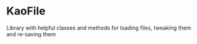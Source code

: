 # KaoFile
Library with helpful classes and methods for loading files, tweaking them and re-saving them
